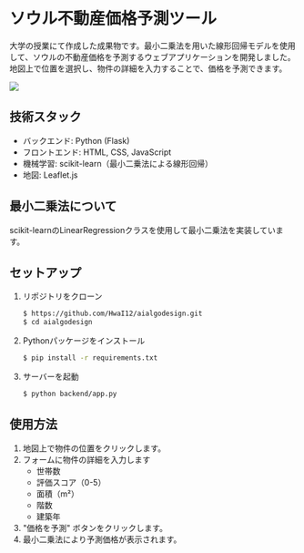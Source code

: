 # ソウル不動産価格予測ツール

大学の授業にて作成した成果物です。最小二乗法を用いた線形回帰モデルを使用して、ソウルの不動産価格を予測するウェブアプリケーションを開発しました。地図上で位置を選択し、物件の詳細を入力することで、価格を予測できます。

![](https://github.com/user-attachments/assets/e8df9689-fa5e-4b78-8090-370da8f6f0aa)

## 技術スタック
- バックエンド: Python (Flask)
- フロントエンド: HTML, CSS, JavaScript
- 機械学習: scikit-learn（最小二乗法による線形回帰）
- 地図: Leaflet.js

## 最小二乗法について
scikit-learnのLinearRegressionクラスを使用して最小二乗法を実装しています。

## セットアップ
1. リポジトリをクローン
    ```sh
    $ https://github.com/HwaI12/aialgodesign.git
    $ cd aialgodesign
    ```
2. Pythonパッケージをインストール
    ```sh
    $ pip install -r requirements.txt
    ```
3. サーバーを起動
    ```sh
    $ python backend/app.py
    ```

## 使用方法
1. 地図上で物件の位置をクリックします。
2. フォームに物件の詳細を入力します
    - 世帯数
    - 評価スコア（0-5）
    - 面積（m²）
    - 階数
    - 建築年
3. "価格を予測" ボタンをクリックします。
4. 最小二乗法により予測価格が表示されます。